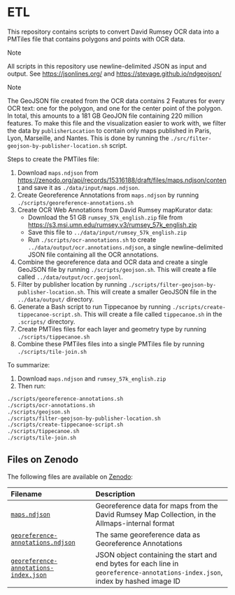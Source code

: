 # ETL

This repository contains scripts to convert David Rumsey OCR data into a PMTiles file that contains polygons and points with OCR data.

> [!NOTE]
> All scripts in this repository use newline-delimited JSON as input and output. See https://jsonlines.org/ and https://stevage.github.io/ndgeojson/

> [!NOTE]
> The GeoJSON file created from the OCR data contains 2 Features for every OCR text: one for the polygon, and one for the center point of the polygon. In total, this amounts to a 181 GB GeoJON file containing 220 million features. To make this file and the visualization easier to work with, we filter the data by `publisherLocation` to contain only maps published in Paris, Lyon, Marseille, and Nantes. This is done by running the `./src/filter-geojson-by-publisher-location.sh` script.

Steps to create the PMTiles file:

1. Download `maps.ndjson` from https://zenodo.org/api/records/15316188/draft/files/maps.ndjson/content and save it as `./data/input/maps.ndjson`.
2. Create Georeference Annotations from `maps.ndjson` by running `./scripts/georeference-annotations.sh`
3. Create OCR Web Annotations from David Rumsey mapKurator data:
   - Download the 51 GB `rumsey_57k_english.zip` file from https://s3.msi.umn.edu/rumsey.v3/rumsey_57k_english.zip
   - Save this file to `../data/input/rumsey_57k_english.zip`
   - Run `./scripts/ocr-annotations.sh` to create `../data/output/ocr.annotations.ndjson`, a single newline-delimited JSON file containing all the OCR annotations.
4. Combine the georeference data and OCR data and create a single GeoJSON file by running `./scripts/geojson.sh`. This will create a file called `../data/output/ocr.geojsonl`.
5. Filter by publisher location by running `./scripts/filter-geojson-by-publisher-location.sh`. This will create a smaller GeoJSON file in the `../data/output/` directory.
6. Generate a Bash script to run Tippecanoe by running `./scripts/create-tippecanoe-script.sh`. This will create a file called `tippecanoe.sh` in the `.scripts/` directory.
7. Create PMTiles files for each layer and geometry type by running `./scripts/tippecanoe.sh`
8. Combine these PMTiles files into a single PMTiles file by running `./scripts/tile-join.sh`

To summarize:

1. Download `maps.ndjson` and `rumsey_57k_english.zip`
2. Then run:

```bash
./scripts/georeference-annotations.sh
./scripts/ocr-annotations.sh
./scripts/geojson.sh
./scripts/filter-geojson-by-publisher-location.sh
./scripts/create-tippecanoe-script.sh
./scripts/tippecanoe.sh
./scripts/tile-join.sh
```

## Files on Zenodo

The following files are available on [Zenodo](https://zenodo.org/uploads/15316188):

| Filename                                                                                                                                 | Description                                                                                                                     |
| :--------------------------------------------------------------------------------------------------------------------------------------- | :------------------------------------------------------------------------------------------------------------------------------ |
| [`maps.ndjson`](https://zenodo.org/api/records/15316188/draft/files/maps.ndjson/content)                                                 | Georeference data for maps from the David Rumsey Map Collection, in the Allmaps-internal format                                 |
| [`georeference-annotations.ndjson`](https://zenodo.org/api/records/15316188/draft/files/georeference-annotations.ndjson/content)         | The same georeference data as Georeference Annotations                                                                          |
| [`georeference-annotations-index.json`](https://zenodo.org/api/records/15316188/draft/files/georeference-annotations-index.json/content) | JSON object containing the start and end bytes for each line in `georeference-annotations-index.json`, index by hashed image ID |
